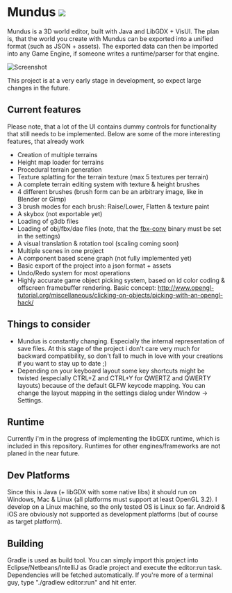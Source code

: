 # Mundus [![](https://travis-ci.org/mbrlabs/Mundus.svg?branch=master)](https://travis-ci.org/mbrlabs/Mundus)
Mundus is a 3D world editor, built with Java and LibGDX + VisUI.
The plan is, that the world you create with Mundus can be exported
into a unified format (such as JSON + assets). The exported data can then be imported into any Game Engine,
if someone writes a runtime/parser for that engine.

![Screenshot](https://raw.githubusercontent.com/mbrlabs/Mundus/master/screenshot.png)

This project is at a very early stage in development, so expect large
changes in the future.

## Current features
Please note, that a lot of the UI contains dummy controls for functionality that still needs to be
implemented.
Below are some of the more interesting features, that already work

- Creation of multiple terrains
- Height map loader for terrains
- Procedural terrain generation
- Texture splatting for the terrain texture (max 5 textures per terrain)
- A complete terrain editing system with texture & height brushes
- 4 different brushes (brush form can be an arbitrary image, like in Blender or Gimp)
- 3 brush modes for each brush: Raise/Lower, Flatten & texture paint
- A skybox (not exportable yet)
- Loading of g3db files
- Loading of obj/fbx/dae files (note, that the [fbx-conv](https://github.com/libgdx/fbx-conv) binary must be set in the settings)
- A visual translation & rotation tool (scaling coming soon)
- Multiple scenes in one project
- A component based scene graph (not fully implemented yet)
- Basic export of the project into a json format + assets
- Undo/Redo system for most operations
- Highly accurate game object picking system, based on id color coding & offscreen framebuffer rendering.
  Basic concept: http://www.opengl-tutorial.org/miscellaneous/clicking-on-objects/picking-with-an-opengl-hack/

## Things to consider
- Mundus is constantly changing. Especially the internal representation of save files. At this stage of the project i don't care 
very much for backward compatibility, so don't fall to much in love with your creations if you want to stay up to date ;)
- Depending on your keyboard layout some key shortcuts might be twisted (especially CTRL+Z and CTRL+Y for QWERTZ and QWERTY layouts) 
because of the default GLFW keycode mapping. You can change the layout mapping in the settings dialog under Window -> Settings.

## Runtime
Currently i'm in the progress of implementing the libGDX runtime, which is included in this repository.
Runtimes for other engines/frameworks are not planed in the near future.

## Dev Platforms
Since this is Java (+ libGDX with some native libs) it should run on Windows, Mac & Linux 
(all platforms must support at least OpenGL 3.2). 
I develop on a Linux machine, so the only tested OS is Linux so far.
Android & iOS are obviously not supported as development platforms (but of course as target platform). 

## Building
Gradle is used as build tool. You can simply import this project into Eclipse/Netbeans/IntelliJ as Gradle project
and execute the editor:run task. Dependencies will be fetched automatically.
If you're more of a terminal guy, type "./gradlew editor:run" and hit enter.